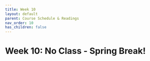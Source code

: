 ```yaml
---
title: Week 10
layout: default
parent: Course Schedule & Readings
nav_order: 10
has_children: false
---
```


# Week 10: No Class - Spring Break!